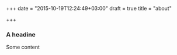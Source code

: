 +++
date = "2015-10-19T12:24:49+03:00"
draft = true
title = "about"

+++

### A headine

Some content

